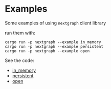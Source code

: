 # Examples

Some examples of using `nextgraph` client library

run them with:

```
cargo run -p nextgraph --example in_memory
cargo run -p nextgraph --example persistent
cargo run -p nextgraph --example open
```

See the code:

- [in_memory](in_memory.md)
- [persistent](persistent.md)
- [open](open.md)
